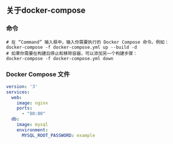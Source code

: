 ## 关于docker-compose

### 命令
```shell
# 在 “Command” 输入框中，输入你需要执行的 Docker Compose 命令。例如：
docker-compose -f docker-compose.yml up --build -d
# 如果你需要在构建后停止和移除容器，可以添加另一个构建步骤：
docker-compose -f docker-compose.yml down
```

### Docker Compose 文件
```yaml
version: '3'
services:
  web:
    image: nginx
    ports:
      - "80:80"
  db:
    image: mysql
    environment:
      MYSQL_ROOT_PASSWORD: example

```